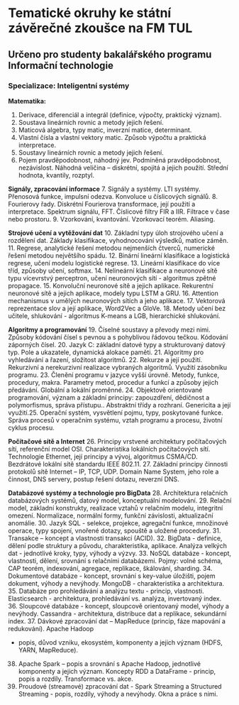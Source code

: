 # Tematické okruhy ke státní závěrečné zkoušce na FM TUL

## Určeno pro studenty bakalářského programu Informační technologie

### Specializace: Inteligentní systémy

**Matematika:**
1. Derivace, diferenciál a integrál (definice, výpočty, praktický význam).
2. Soustava lineárních rovnic a metody jejich řešení.
3. Maticová algebra, typy matic, inverzní matice, determinant.
4. Vlastní čísla a vlastní vektory matic. Způsob výpočtu a praktická interpretace.
5. Soustavy lineárních rovnic a metody jejich řešení.
6. Pojem pravděpodobnost, náhodný jev. Podmíněná pravděpodobnost, nezávislost. Náhodná
veličina – diskrétní, spojitá a jejich použití. Střední hodnota, kvantily, rozptyl.

**Signály, zpracování informace**
7. Signály a systémy. LTI systémy. Přenosová funkce, impulsní odezva. Konvoluce u číslicových
signálů.
8. Fourierovy řady. Diskrétní Fourierova transformace, její použití a interpretace. Spektrum
signálu, FFT. Číslicové filtry FIR a IIR. Filtrace v čase nebo prostoru.
9. Vzorkování, kvantování. Vzorkovací teorém. Aliasing.

**Strojové učení a vytěžování dat**
10. Základní typy úloh strojového učení a rozdělení dat. Základy klasifikace, vyhodnocování
výsledků, matice záměn.
11. Regrese, analytické řešení metodou nejmenších čtverců, numerické řešení metodou největšího
spádu.
12. Binární lineární klasifikace a logistická regrese, učení modelu logistické regrese.
13. Lineární klasifikace do více tříd, způsoby učení, softmax.
14. Nelineární klasifikace a neuronové sítě typu vícevrstvý perceptron, učení neuronových sítí -
algoritmus zpětné propagace.
15. Konvoluční neuronové sítě a jejich aplikace. Rekurentní neuronové sítě a jejich aplikace,
modely typu LSTM a GRU.
16. Attention mechanismus v umělých neuronových sítích a jeho aplikace.
17. Vektorová reprezentace slov a její aplikace, Word2Vec a GloVe.
18. Metody učení bez učitele, shlukování - algoritmus K-means a LGB, hierarchické shlukování.

**Algoritmy a programování**
19. Číselné soustavy a převody mezi nimi. Způsoby kódování čísel s pevnou a s pohyblivou
řádovou tečkou. Kódování záporných čísel.
20. Jazyk C: základní datové typy a strukturovaný datový typ. Pole a ukazatele, dynamická alokace
paměti.
21. Algoritmy pro vyhledávání a řazení, složitost algoritmů.
22. Rekurze a její použití. Rekurzivní a nerekurzivní realizace vybraných algoritmů. Využití
zásobníku programu.
23. Členění programu v jazyce vyšší úrovně. Metody, funkce, procedury, makra. Parametry metod,
procedur a funkcí a způsoby jejich předávání. Globální a lokální proměnné.
24. Objektově orientované programování, význam a základní principy: zapouzdření, dědičnost a
polymorfismus, správa přístupu.. Abstraktní třídy a rozhraní. Genericita a její využití.25. Operační systém, vysvětlení pojmu, typy, poskytované funkce. Správa procesů v operačním
systému, vztah programu a procesu, životní cyklus procesu.

**Počítačové sítě a Internet**
26. Principy vrstvené architektury počítačových sítí, referenční model OSI. Charakteristika
lokálních počítačových sítí. Technologie Ethernet, její principy a vývoj, algoritmus CSMA/CD.
Bezdrátové lokální sítě standardu IEEE 802.11.
27. Základní principy činnosti protokolů sítě Internet – IP, TCP, UDP. Domain Name System, jeho
role a činnost, DNS servery, postup řešení dotazu, reverzní DNS.

**Databázové systémy a technologie pro BigData**
28. Architektura relačních databázových systémů, datový model, konceptuální modelování.
29. Relační model, základní konstrukty, realizace vztahů v relačním modelu, integritní omezení.
Normalizace, normální formy, funkční závislosti, aktualizační anomálie.
30. Jazyk SQL - selekce, projekce, agregační funkce, množinové operace, typy spojení, vnořené
dotazy, spouště a uložené procedury.
31. Transakce – koncept a vlastnosti transakcí (ACID).
32. BigData - definice, dělení podle struktury a původu, charakteristika, aplikace. Analýza velkých
dat - jednotlivé kroky, typy, výhody a výzvy.
33. NoSQL databáze - koncept, vlastnosti, dělení, srovnání s relačními databázemi. Pojmy: volné
schéma, CAP teorém, indexování, agregace, replikace, škálování, sharding.
34. Dokumentové databáze - koncept, srovnání s key-value úložišti, pojem dokument, výhody a
nevýhody. MongoDB - charakteristika a architektura.
35. Databáze pro prohledávání a analýzu textu - princip, vlastnosti. Elasticsearch - architektura,
prohledávání vs. analýza, invertovaný index.
36. Sloupcové databáze - koncept, sloupcově orientovaný model, výhody a nevýhody. Cassandra -
architektura, distribuce dat a replikace, sekundární index.
37. Dávkové zpracování dat – MapReduce (princip, fáze mapování a redukování). Apache Hadoop
- popis, důvod vzniku, ekosystém, komponenty a jejich význam (HDFS, YARN, MapReduce).
38. Apache Spark – popis a srovnání s Apache Hadoop, jednotlivé komponenty a jejich význam.
Koncepty RDD a DataFrame - princip, popis a rozdíly. Transformace vs. akce.
39. Proudové (streamové) zpracování dat - Spark Streaming a Structured Streaming - popis,
rozdíly, výhody a nevýhody. Okna a práce s nimi.